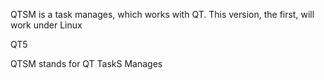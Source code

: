 QTSM is a task manages, which works with QT. This version, the first, will work under Linux

QT5

QTSM stands for QT TaskS Manages 
